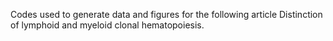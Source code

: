 Codes used to generate data and figures for the following article
Distinction of lymphoid and myeloid clonal hematopoiesis.
